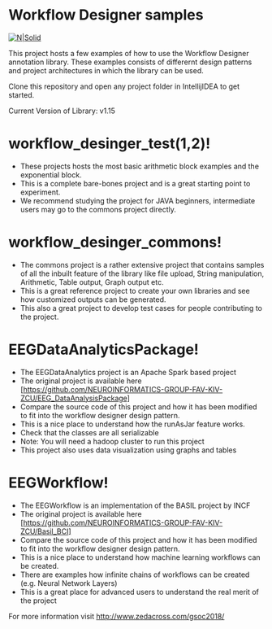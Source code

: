# Workflow Designer samples

[![N|Solid](https://4.bp.blogspot.com/-AY7eIsmbH0Y/WLRdpe78DJI/AAAAAAAABDU/lsb2XqcmyUsLqYo6yzo9HYMY4vLn3q_OgCLcB/s1600/vertical%2BGSoC%2Blogo.jpg)](http://zedacross.com/gsoc2018)

This project hosts a few examples of how to use the Workflow Designer annotation library. These examples consists of differernt design patterns and project architectures in which the library can be used.

Clone this repository and open any project folder in IntellijIDEA to get started.

Current Version of Library: v1.15

# workflow_desinger_test(1,2)!

  - These projects hosts the most basic arithmetic block examples and the exponential block.
  - This is a complete bare-bones project and is a great starting point to experiment.
  - We recommend studying the project for JAVA beginners, intermediate users may go to the commons project directly.


# workflow_desinger_commons!

  - The commons project is a rather extensive project that contains samples of all the inbuilt feature of the library like file upload, String manipulation, Arithmetic, Table output, Graph output etc.
  - This is a great reference project to create your own libraries and see how customized outputs can be generated.
  - This also a great project to develop test cases for people contributing to the project.

# EEGDataAnalyticsPackage!

  - The EEGDataAnalytics project is an Apache Spark based project
  - The original project is available here [https://github.com/NEUROINFORMATICS-GROUP-FAV-KIV-ZCU/EEG_DataAnalysisPackage]
  - Compare the source code of this project and how it has been modified to fit into the workflow designer design pattern.
  - This is a nice place to understand how the runAsJar feature works.
  - Check that the classes are all serializable
  - Note: You will need a hadoop cluster to run this project
  - This project also uses data visualization using graphs and tables

# EEGWorkflow!

  - The EEGWorkflow is an implementation of the BASIL project by INCF
  - The original project is available here [https://github.com/NEUROINFORMATICS-GROUP-FAV-KIV-ZCU/Basil_BCI]
  - Compare the source code of this project and how it has been modified to fit into the workflow designer design pattern.
  - This is a nice place to understand how machine learning workflows can be created.
  - There are examples how infinite chains of workflows can be created (e.g. Neural Network Layers)
  - This is a great place for advanced users to understand the real merit of the project
 
For more information visit http://www.zedacross.com/gsoc2018/

